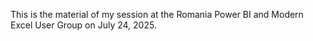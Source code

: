 This is the material of my session at the Romania Power BI and Modern Excel User Group on July 24, 2025.
